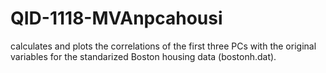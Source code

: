 # QID-1118-MVAnpcahousi
calculates and plots the correlations of the first three PCs with the original variables for the standarized Boston housing data (bostonh.dat).
